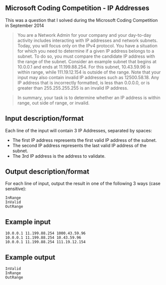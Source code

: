 Microsoft Coding Competition -  IP Addresses
-----------

This was a question that I solved during the Microsoft Coding Competition in September 2014

> You are a Network Admin for your company and your day-to-day activity includes interacting with IP addresses and network subnets. Today, you will focus only on the IPv4 protocol. You have a situation for which you need to determine if a given IP address belongs to a subnet. To do so, you must compare the candidate IP address with the range of the subnet. Consider an example subnet that begins at 10.0.0.1 and ends at 11.199.88.254. For this subnet, 10.43.59.96 is within range, while 111.19.12.154 is outside of the range. Note that your input may also contain invalid IP addresses such as 12500.58.18. Any IP address that is incorrectly formatted, is less than 0.0.0.0, or is greater than 255.255.255.255 is an invalid IP address.

> In summary, your task is to determine whether an IP address is within range, out side of range, or invalid.

Input description/format
-----------
Each line of the input will contain 3 IP Addresses, separated by spaces:

  - The first IP address represents the first valid IP address of the subnet.
  - The second IP address represents the last valid IP address of the subnet.
  - The 3rd IP address is the address to validate.

Output description/format
-----------

For each line of input, output the result in one of the following 3 ways (case sensitive):
```
InRange
InValid
OutRange
```

Example input
-----------
```
10.0.0.1 11.199.88.254 1000.43.59.96
10.0.0.1 11.199.88.254 10.43.59.96
10.0.0.1 11.199.88.254 111.19.12.154
```

Example output
-----------
```
InValid
InRange
OutRange
```
